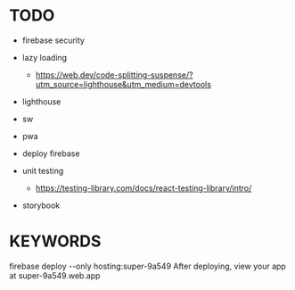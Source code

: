 # TODO

- firebase security

- lazy loading

  - https://web.dev/code-splitting-suspense/?utm_source=lighthouse&utm_medium=devtools

- lighthouse
- sw
- pwa

- deploy firebase

- unit testing
  - https://testing-library.com/docs/react-testing-library/intro/
- storybook

# KEYWORDS

firebase deploy --only hosting:super-9a549
After deploying, view your app at super-9a549.web.app
